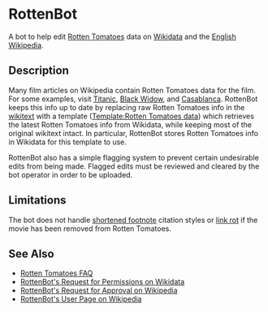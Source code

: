 # RottenBot
A bot to help edit [Rotten Tomatoes](https://www.rottentomatoes.com) data on [Wikidata](https://www.wikidata.org/wiki/Wikidata:Main_Page) and the [English Wikipedia](https://en.wikipedia.org/wiki/Main_Page).

## Description
Many film articles on Wikipedia contain Rotten Tomatoes data for the film. For some examples, visit [Titanic](https://en.wikipedia.org/wiki/Titanic_(1997_film)), [Black Widow](https://en.wikipedia.org/wiki/Black_Widow_(2021_film)), and [Casablanca](https://en.wikipedia.org/wiki/Casablanca_(film)). RottenBot keeps this info up to date by replacing raw Rotten Tomatoes info in the [wikitext](https://en.wikipedia.org/wiki/Help:Wikitext) with a template ([Template:Rotten Tomatoes data](https://en.wikipedia.org/wiki/Template:Rotten_Tomatoes_data)) which retrieves the latest Rotten Tomatoes info from Wikidata, while keeping most of the original wikitext intact. In particular, RottenBot stores Rotten Tomatoes info in Wikidata for this template to use.

RottenBot also has a simple flagging system to prevent certain undesirable edits from being made. Flagged edits must be reviewed and cleared by the bot operator in order to be uploaded.

## Limitations
The bot does not handle [shortened footnote](https://en.wikipedia.org/wiki/Help:Shortened_footnotes) citation styles or [link rot](https://en.wikipedia.org/wiki/Wikipedia:Link_rot) if the movie has been removed from Rotten Tomatoes.

## See Also
* [Rotten Tomatoes FAQ](https://www.rottentomatoes.com/faq)
* [RottenBot's Request for Permissions on Wikidata](https://www.wikidata.org/wiki/Wikidata:Requests_for_permissions/Bot/RottenBot)
* [RottenBot's Request for Approval on Wikipedia](https://en.wikipedia.org/wiki/Wikipedia:Bots/Requests_for_approval/RottenBot)
* [RottenBot's User Page on Wikipedia](https://en.wikipedia.org/wiki/User:RottenBot)
